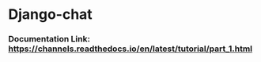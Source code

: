 # Django-chat
### Documentation Link: https://channels.readthedocs.io/en/latest/tutorial/part_1.html
